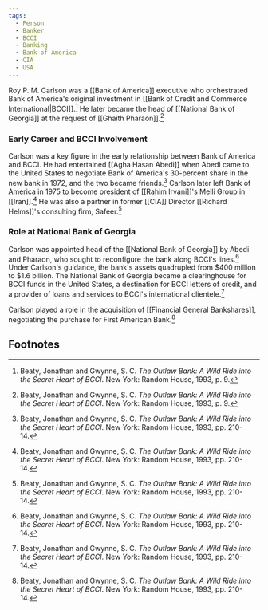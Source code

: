 ```yaml
---
tags:
  - Person
  - Banker
  - BCCI
  - Banking
  - Bank of America
  - CIA
  - USA
---
```

Roy P. M. Carlson was a [[Bank of America]] executive who orchestrated Bank of America's original investment in [[Bank of Credit and Commerce International|BCCI]].[^1] He later became the head of [[National Bank of Georgia]] at the request of [[Ghaith Pharaon]].[^1]

### Early Career and BCCI Involvement

Carlson was a key figure in the early relationship between Bank of America and BCCI. He had entertained [[Agha Hasan Abedi]] when Abedi came to the United States to negotiate Bank of America's 30-percent share in the new bank in 1972, and the two became friends.[^2] Carlson later left Bank of America in 1975 to become president of [[Rahim Irvani]]'s Melli Group in [[Iran]].[^2] He was also a partner in former [[CIA]] Director [[Richard Helms]]'s consulting firm, Safeer.[^2]

### Role at National Bank of Georgia

Carlson was appointed head of the [[National Bank of Georgia]] by Abedi and Pharaon, who sought to reconfigure the bank along BCCI's lines.[^2] Under Carlson's guidance, the bank's assets quadrupled from $400 million to $1.6 billion. The National Bank of Georgia became a clearinghouse for BCCI funds in the United States, a destination for BCCI letters of credit, and a provider of loans and services to BCCI's international clientele.[^2]

Carlson played a role in the acquisition of [[Financial General Bankshares]], negotiating the purchase for First American Bank.[^2]

## Footnotes

[^1]: Beaty, Jonathan and Gwynne, S. C. *The Outlaw Bank: A Wild Ride into the Secret Heart of BCCI*. New York: Random House, 1993, p. 9.
[^2]: Beaty, Jonathan and Gwynne, S. C. *The Outlaw Bank: A Wild Ride into the Secret Heart of BCCI*. New York: Random House, 1993, pp. 210-14.
